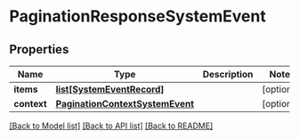 # PaginationResponseSystemEvent

## Properties
Name | Type | Description | Notes
------------ | ------------- | ------------- | -------------
**items** | [**list[SystemEventRecord]**](SystemEventRecord.md) |  | [optional] 
**context** | [**PaginationContextSystemEvent**](PaginationContextSystemEvent.md) |  | [optional] 

[[Back to Model list]](../README.md#documentation-for-models) [[Back to API list]](../README.md#documentation-for-api-endpoints) [[Back to README]](../README.md)

